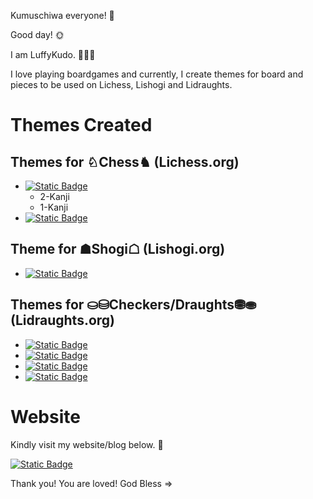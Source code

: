 Kumuschiwa everyone! 👋

Good day! 🌞

I am LuffyKudo. 🏴‍☠️🔎

I love playing boardgames and currently, I create themes for board and pieces to be used on Lichess, Lishogi and Lidraughts.

# Themes Created
## Themes for ♘Chess♞ (Lichess.org)
- [![Static Badge](https://img.shields.io/badge/Github-Shogi--Themed_Chess-blue?logo=github)](https://github.com/LuffyKudo/JI-Shogi-Themed-Chess)
  - 2-Kanji
  - 1-Kanji
- [![Static Badge](https://img.shields.io/badge/Github-Doubutsu_Chess-0096ff?logo=github)](https://github.com/LuffyKudo/Doubutsu-Chess)

## Theme for ☗Shogi☖ (Lishogi.org)
- [![Static Badge](https://img.shields.io/badge/Github-Chess--Themed_Shogi-blue?logo=github)](https://github.com/LuffyKudo/JI-Chess-Themed-Shogi)

## Themes for ⛀⛁Checkers/Draughts⛃⛂ (Lidraughts.org)
- [![Static Badge](https://img.shields.io/badge/Lidraughts-Filipino_Dama_Board-blue?logo=github)](https://github.com/LuffyKudo/Lidraughts-Themes/tree/main/Filipino%20Dama%20Board)
- [![Static Badge](https://img.shields.io/badge/Lidraughts-Shogi--Themed_Checkers/Draughts-darkgreen?logo=github)](https://github.com/LuffyKudo/Lidraughts-Themes/tree/main/Shogi-Themed%20Checkers%E2%88%95Draughts)
- [![Static Badge](https://img.shields.io/badge/Lidraughts-Chess_Pieces-red?logo=github)](https://github.com/LuffyKudo/Lidraughts-Themes/tree/main/Chess%20Pieces)
- [![Static Badge](https://img.shields.io/badge/Lidraughts-19th_Century_Proposed_Checkerboard-yellow?logo=github)](https://github.com/LuffyKudo/Lidraughts-Themes/tree/main/19th%20Century%20Proposed%20Checkerboard)

# Website

Kindly visit my website/blog below. 🤘

[![Static Badge](https://img.shields.io/badge/Website-LuffyKudo-blue?logo=wordpress&style=for-the-badge)](https://luffykudo.wordpress.com)

Thank you! You are loved! God Bless =>


<!---
- 👋 Hi, I’m @LuffyKudo
- 👀 I’m interested in ...
- 🌱 I’m currently learning ...
- 💞️ I’m looking to collaborate on ...
- 📫 How to reach me ...
- 😄 Pronouns: ...
- ⚡ Fun fact: ...
--->

<!---
LuffyKudo/LuffyKudo is a ✨ special ✨ repository because its `README.md` (this file) appears on your GitHub profile.
You can click the Preview link to take a look at your changes.
--->
